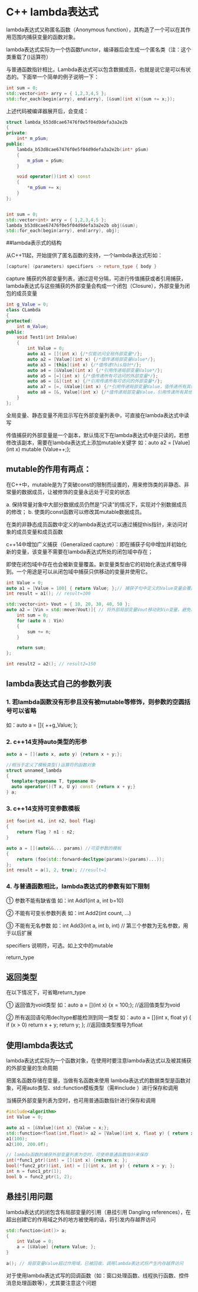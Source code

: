 # C++ lambda表达式

lambda表达式又称匿名函数（Anonymous function），其构造了一个可以在其作用范围内捕获变量的函数对象。

lambda表达式实际为一个仿函数functor，编译器后会生成一个匿名类（注：这个类重载了()运算符）

与普通函数指针相比，Lambda表达式可以包含数据成员，也就是说它是可以有状态的。下面举一个简单的例子说明一下：
```c++
int sum = 0;
std::vector<int> arry = { 1,2,3,4,5 };
std::for_each(begin(arry), end(arry), [&sum](int x){sum += x;});
```
上述代码被编译器展开后，会变成：
```c++
struct lambda_b53d8cae67476f0e5f04d9defa3a2e2b
{
private:
    int* m_pSum;
public:
    lambda_b53d8cae67476f0e5f04d9defa3a2e2b(int* pSum)
    {
        m_pSum = pSum;
    }

    void operator()(int x) const 
    {
        *m_pSum += x;
    }
};


int sum = 0;
std::vector<int> arry = { 1,2,3,4,5 };
lambda_b53d8cae67476f0e5f04d9defa3a2e2b obj(&sum);
std::for_each(begin(arry), end(arry), obj);
```

##lambda表示式的结构

从C++11起，开始提供了匿名函数的支持，一个lambda表达式形如：
```c++
[capture] (parameters) specifiers -> return_type { body }
```
capture
捕获的外部变量列表，通过逗号分隔，可进行传值捕获或者引用捕获，lambda表达式与这些捕获的外部变量会构成一个闭包（Closure），外部变量为闭包的成员变量

```c++
int g_Value = 0;
class CLambda
{
protected:
    int m_Value;
public:
    void Test1(int InValue)
    {
        int Value = 0;
        auto a1 = [](int x) {/*仅能访问全局外部变量*/};
        auto a2 = [Value](int x) {/*值传递局部变量Value*/};
        auto a3 = [this](int x) {/*值传递this指针*/};
        auto a4 = [&Value](int x) {/*引用传递局部变量Value*/};
        auto a5 = [=](int x) {/*值传递所有可访问的外部变量*/};
        auto a6 = [&](int x) {/*引用传递所有可访问的外部变量*/};
        auto a7 = [=, &Value](int x) {/*引用传递局部变量Value，值传递所有其他可访问的外部变量*/};
        auto a8 = [&, Value](int x) {/*值传递局部变量Value，引用传递所有其他可访问的外部变量*/};
    }
};
```
 全局变量、静态变量不用显示写在外部变量列表中，可直接在lambda表达式中读写

 传值捕获的外部变量是一个副本，默认情况下在lambda表达式中是只读的，若想修改该副本，需要在lambda表达式上添加mutable关键字  如：auto a2 = [Value](int x) mutable {Value++;};




## mutable的作用有两点：

在C++中，mutable是为了突破const的限制而设置的，用来修饰类的非静态、非常量的数据成员，让被修饰的变量永远处于可变的状态

a. 保持常量对象中大部分数据成员仍然是“只读”的情况下，实现对个别数据成员的修改；
	  b. 使类的const函数可以修改其mutable数据成员。

 在类的非静态成员函数中定义的lambda表达式可以通过捕捉this指针，来访问对象的成员变量和成员函数

c++14中增加广义捕获（Generalized capture）：即在捕获子句中增加并初始化新的变量，该变量不需要在lambda表达式所处的闭包域中存在；

即使在闭包域中存在也会被新变量覆盖。新变量类型由它的初始化表达式推导得到。一个用途是可以从闭包域中捕获只供移动的变量并使用它。

```c++
int Value = 0;
auto a1 = [Value = 100] { return Value; };// 捕获子句中定义的Value变量会覆盖同名的外部局部变量
int result = a1(); // result=100

std::vector<int> Vout = { 10, 20, 30, 40, 50 };
auto a2 = [Vin = std::move(Vout)]{ // 将外部局部变量Vout移动到Vin变量，避免发生拷贝耗时操作
    int sum = 0;
    for (auto n : Vin)
    {
        sum += n;
    }

    return sum;
};

int result2 = a2(); // result2=150
```

## lambda表达式自己的参数列表

### 1. 若lambda函数没有形参且没有被mutable等修饰，则参数的空圆括号可以省略

如：auto a = []{ ++g_Value; };

### 2. c++14支持auto类型的形参

```c++
auto a = [](auto x, auto y) {return x + y;};

//相当于定义了模板类型()运算符的函数对象
struct unnamed_lambda                            
{
  template<typename T, typename U> 
  auto operator()(T x, U y) const {return x + y;}
} a;
```

### 3. c++14支持可变参数模板

```c++
int foo(int n1, int n2, bool flag)
{
    return flag ? n1 : n2;
}

auto a = [](auto&&... params) //可变参数的模板
{
    return (foo(std::forward<decltype(params)>(params)...));
};
int result = a(1, 2, true); //result=1
```

### 4. 与普通函数相比，lambda表达式的参数有如下限制

① 参数不能有缺省值   如：int Add1(int a, int b=10) 

② 不能有可变长参数列表  如：int  Add2(int count, ...)

③ 不能有无名参数  如：int Add3(int a, int b, int)  // 第三个参数为无名参数，用于以后扩展

 

specifiers
说明符，可选。如上文中的mutable

 

return_type

## 返回类型

在以下情况下，可省略return_type

① 返回值为void类型  如：auto a = [](int x) {x = 100;};  //返回值类型为void

② 所有返回语句用decltype都能检测到同一类型  如：auto a = [](int x, float y) { if (x > 0) return x + y;  return y; };  //返回值类型推导为float

 

## 使用lambda表达式

lambda表达式实际为一个函数对象，在使用时要注意lambda表达式以及被其捕获的外部变量的生命周期

把匿名函数存储在变量，当做有名函数来使用
lambda表达式的数据类型是函数对象，可用auto类型、std::function模板类型（需#include <functional>）进行保存和调用

当捕获外部变量列表为空时，也可用普通函数指针进行保存和调用

```c++
#include<algorithm> 
int Value = 0;

auto a1 = [&Value](int x) {Value = x;};
std::function<float(int,float)> a2 = [Value](int x, float y) { return x + y; }; //需要#include <functional>
a1(100);
a2(100, 200.0f);

// lambda函数的捕获外部变量列表为空时，可使用普通函数指针来保存
int(*func1_ptr)(int) = [](int x) {return x; };
bool(*func2_ptr)(int, int) = [](int x, int y) { return x > y; };
int n = func1_ptr(1);
bool b = func2_ptr(1, 2);
```

 

## 悬挂引用问题

lambda表达式的闭包含有局部变量的引用（悬挂引用  Dangling references），在超出创建它的作用域之外的地方被使用的话，将引发内存越界访问

```c++
std::function<int()> a;
{
    int Value = 0;
    a = [&Value] {return Value; };
}
        
a(); // 局部变量Value超过作用域，已被回收，调用lambda表达式将产生内存越界访问
```
对于使用lambda表达式写的回调函数（如：窗口处理函数、线程执行函数、控件消息处理函数等），尤其要注意这个问题